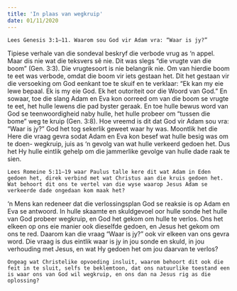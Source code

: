 ```yaml
---
title: 'In plaas van wegkruip'
date: 01/11/2020
---
```


`Lees Genesis 3:1–11. Waarom sou God vir Adam vra: “Waar is jy?”`

Tipiese verhale van die sondeval beskryf die verbode vrug as ‘n appel. Maar dis nie wat die teksvers sê nie. Dit was slegs “die vrugte van die boom” (Gen. 3:3). Die vrugtesoort is nie belangrik nie. Om van hierdie boom te eet was verbode, omdat die boom vir iets gestaan het. Dit het gestaan vir die versoeking om God eenkant toe te skuif en te verklaar: “Ek kan my eie lewe bepaal. Ek is my eie God. Ek het outoriteit oor die Woord van God.” En sowaar, toe die slang Adam en Eva kon oorreed om van die boom se vrugte te eet, het hulle lewens die pad byster geraak. En toe hulle bewus word van God se teenwoordigheid naby hulle, het hulle probeer om “tussen die bome” weg te kruip (Gen. 3:8). Hoe vreemd is dit dat God vir Adam sou vra: “Waar is jy?” God het tog sekerlik geweet waar hy was. Moontlik het die Here die vraag gevra sodat Adam en Eva kon besef wat hulle besig was om te doen- wegkruip, juis as ‘n gevolg van wat hulle verkeerd gedoen het. Dus het Hy hulle eintlik gehelp om die jammerlike gevolge van hulle dade raak te sien.

`Lees Romeine 5:11–19 waar Paulus talle kere dit wat Adam in Eden gedoen het, direk verbind met wat Christus aan die kruis gedoen het. Wat behoort dit ons te vertel van die wyse waarop Jesus Adam se verkeerde dade ongedaan kom maak het?`

‘n Mens kan redeneer dat die verlossingsplan God se reaksie is op Adam en Eva se antwoord. In hulle skaamte en skuldgevoel oor hulle sonde het hulle van God probeer wegkruip, en God het gekom om hulle te verlos. Ons het elkeen op ons eie manier ook dieselfde gedoen, en Jesus het gekom om ons te red. Daarom kan die vraag “Waar is jy?” ook vir elkeen van ons gevra word. Die vraag is dus eintlik waar is jy in jou sonde en skuld, in jou verhouding met Jesus, en wat Hy gedoen het om jou daarvan te verlos?

`Ongeag wat Christelike opvoeding insluit, waarom behoort dit ook die feit in te sluit, selfs te beklemtoon, dat ons natuurlike toestand een is waar ons van God wil wegkruip, en ons dan na Jesus rig as die oplossing?`